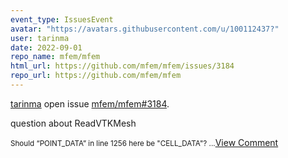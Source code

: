 ```yaml
---
event_type: IssuesEvent
avatar: "https://avatars.githubusercontent.com/u/100112437?"
user: tarinma
date: 2022-09-01
repo_name: mfem/mfem
html_url: https://github.com/mfem/mfem/issues/3184
repo_url: https://github.com/mfem/mfem
---
```


<a href='https://github.com/tarinma' target='_blank'>tarinma</a> open issue <a href='https://github.com/mfem/mfem/issues/3184' target='_blank'>mfem/mfem#3184</a>.

<p>question about ReadVTKMesh</p><small>Should “POINT_DATA” in line 1256 here be "CELL_DATA"?...</small><a href='https://github.com/mfem/mfem/issues/3184' target='_blank'>View Comment</a>